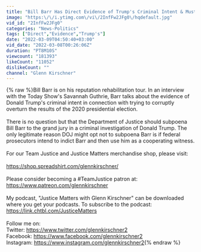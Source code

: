 ```yaml
---
title: "Bill Barr Has Direct Evidence of Trump's Criminal Intent & Must be Subpoenaed by DOJ for Grand Jury"
image: "https:\/\/i.ytimg.com\/vi\/2InfFw2JFg0\/hqdefault.jpg"
vid_id: "2InfFw2JFg0"
categories: "News-Politics"
tags: ["Direct","Evidence","Trump's"]
date: "2022-03-09T04:50:40+03:00"
vid_date: "2022-03-08T00:26:06Z"
duration: "PT8M10S"
viewcount: "181393"
likeCount: "11052"
dislikeCount: ""
channel: "Glenn Kirschner"
---
```

{% raw %}Bill Barr is on his reputation rehabilitation tour. In an interview with the Today Show's Savannah Guthrie, Barr talks about the evidence of Donald Trump's criminal intent in connection with trying to corruptly overturn the results of the 2020 presidential election. <br /><br />There is no question but that the Department of Justice should subpoena Bill Barr to the grand jury in a criminal investigation of Donald Trump. The only legitimate reason DOJ might opt not to subpoena Barr is if federal prosecutors intend to indict Barr and then use him as a cooperating witness. <br /><br />For our Team Justice and Justice Matters merchandise shop, please visit: <br /><br /><a rel="nofollow" target="blank" href="https://shop.spreadshirt.com/glennkirschner/">https://shop.spreadshirt.com/glennkirschner/</a><br /><br />Please consider becoming a #TeamJustice patron at:  <a rel="nofollow" target="blank" href="https://www.patreon.com/glennkirschner">https://www.patreon.com/glennkirschner</a><br /><br />My podcast, &quot;Justice Matters with Glenn Kirschner&quot; can be downloaded where you get your podcasts. To subscribe to the podcast:<br /><a rel="nofollow" target="blank" href="https://link.chtbl.com/JusticeMatters">https://link.chtbl.com/JusticeMatters</a><br /><br />Follow me on:<br />Twitter:  <a rel="nofollow" target="blank" href="https://www.twitter.com/glennkirschner2">https://www.twitter.com/glennkirschner2</a> <br />Facebook: <a rel="nofollow" target="blank" href="https://www.facebook.com/glennkirschner2">https://www.facebook.com/glennkirschner2</a><br />Instagram: <a rel="nofollow" target="blank" href="https://www.instagram.com/glennkirschner2">https://www.instagram.com/glennkirschner2</a>{% endraw %}
